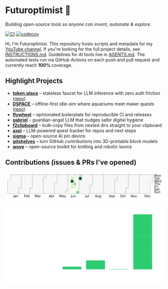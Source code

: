 # Futuroptimist 👋

*Building open-source tools so anyone can invent, automate & explore.*

[![CI](https://github.com/futuroptimist/futuroptimist/actions/workflows/02-tests.yml/badge.svg)](https://github.com/futuroptimist/futuroptimist/actions/workflows/02-tests.yml)
[![codecov](https://codecov.io/gh/futuroptimist/futuroptimist/branch/main/graph/badge.svg)](https://codecov.io/gh/futuroptimist/futuroptimist)

Hi, I'm Futuroptimist. This repository hosts scripts and metadata for my [YouTube channel](https://www.youtube.com/channel/UCA-J-opDpgiRoHYmOAxGQSQ). If you're looking for the full project details, see [INSTRUCTIONS.md](INSTRUCTIONS.md). Guidelines for AI tools live in [AGENTS.md](AGENTS.md). The automated tests run via GitHub Actions on each push and pull request and currently reach **100%** coverage.

## Highlight Projects
- **[token.place](https://token.place)** – stateless faucet for LLM inference with zero auth friction ([repo](https://github.com/futuroptimist/token.place))
- **[DSPACE](https://democratized.space)** – offline-first idle-sim where aquariums meet maker quests ([repo](https://github.com/democratizedspace/dspace))
- **[flywheel](https://github.com/futuroptimist/flywheel)** – opinionated boilerplate for reproducible CI and releases
- **[gabriel](https://github.com/futuroptimist/gabriel)** – guardian-angel LLM that nudges safer digital hygiene
- **[f2clipboard](https://github.com/futuroptimist/f2clipboard)** – bulk-copy files from nested dirs straight to your clipboard
- **[axel](https://github.com/futuroptimist/axel)** – LLM-powered quest tracker for repos and next steps
- **[sigma](https://github.com/futuroptimist/sigma)** – open-source AI pin device
- **[gitshelves](https://github.com/futuroptimist/gitshelves)** – turn GitHub contributions into 3D-printable block models
- **[wove](https://github.com/futuroptimist/wove)** – open-source toolkit for knitting and robotic looms

## Contributions (issues & PRs I've opened)

<p align="center">
  <!-- generated nightly via GitHub Actions -->
  <img src="assets/pr_heatmap.svg" alt="Pull-request activity across Futuroptimist repos" />
</p>
<p align="center">
  <!-- yearly counts updated nightly -->
  <img src="assets/annual_contribs.svg" alt="Yearly contribution totals" />
</p>
